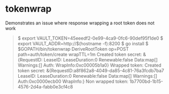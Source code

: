 # tokenwrap

Demonstrates an issue where response wrapping a root token does not work

> $ export VAULT_TOKEN=45eeedf2-0e99-4ca9-0fc6-90def95f1de0
> $ export VAULT_ADDR=http://$(hostname -f):8200
> $ go install
> $ $GOPATH/bin/tokenwrap 
> DeriveRootToken op=POST path=auth/token/create wrapTTL=1m
> Created token secret: &{RequestID: LeaseID: LeaseDuration:0 Renewable:false Data:map[] Warnings:[] Auth:<nil> WrapInfo:0xc00005b1a0}
> Wrapped token: 
> Created token secret: &{RequestID:a8f862a8-4049-da85-4c81-76a3fcdb7ba7 LeaseID: LeaseDuration:0 Renewable:false Data:map[] Warnings:[] Auth:0xc0000ecb00 WrapInfo:<nil>}
> Non wrapped token: 1b7700bd-1b15-4576-2d4a-fabb0e3cf4c8
